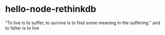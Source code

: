 # hello-node-rethinkdb
"To live is to suffer, to survive is to find some meaning in the suffering."
and to falter is to live
